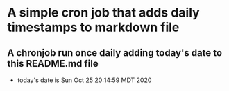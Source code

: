 A simple cron job that adds daily timestamps to markdown file
============================================================
## A chronjob run once daily adding today's date to this README.md file
* today's date is Sun Oct 25 20:14:59 MDT 2020
